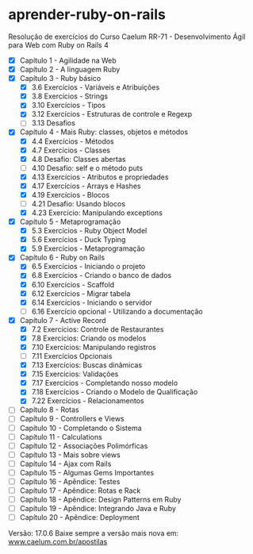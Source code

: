 # aprender-ruby-on-rails
Resolução de exercícios do Curso Caelum RR-71 - Desenvolvimento Ágil para Web com Ruby on Rails 4
- [x] Capítulo 1 - Agilidade na Web
- [x] Capítulo 2 - A linguagem Ruby
- [x] Capítulo 3 - Ruby básico
  - [x] 3.6 Exercícios - Variáveis e Atribuições
  - [x] 3.8 Exercícios - Strings
  - [x] 3.10 Exercícios - Tipos
  - [x] 3.12 Exercícios - Estruturas de controle e Regexp
  - [ ] 3.13 Desafios
- [x] Capítulo 4 - Mais Ruby: classes, objetos e métodos
    - [x] 4.4 Exercícios - Métodos
    - [x] 4.7 Exercícios - Classes
    - [x] 4.8 Desafio: Classes abertas
    - [ ] 4.10 Desafio: self e o método puts
    - [x] 4.13 Exercícios - Atributos e propriedades
    - [x] 4.17 Exercícios - Arrays e Hashes
    - [x] 4.19 Exercícios - Blocos
    - [ ] 4.21 Desafio: Usando blocos
    - [x] 4.23 Exercício: Manipulando exceptions
- [x] Capítulo 5 - Metaprogramação
    - [x] 5.3 Exercícios - Ruby Object Model
    - [x] 5.6 Exercícios - Duck Typing
    - [x] 5.9 Exercícios - Metaprogramação
- [x] Capítulo 6 - Ruby on Rails
  - [x] 6.5 Exercícios - Iniciando o projeto
  - [x] 6.8 Exercícios - Criando o banco de dados
  - [x] 6.10 Exercícios - Scaffold
  - [x] 6.12 Exercícios - Migrar tabela
  - [x] 6.14 Exercícios - Iniciando o servidor
  - [ ] 6.16 Exercício opcional - Utilizando a documentação
- [x] Capítulo 7 - Active Record
  - [x] 7.2 Exercícios: Controle de Restaurantes
  - [x] 7.8 Exercícios: Criando os modelos
  - [x] 7.10 Exercícios: Manipulando registros
  - [ ] 7.11 Exercícios Opcionais
  - [x] 7.13 Exercícios: Buscas dinâmicas
  - [x] 7.15 Exercícios: Validações
  - [x] 7.17 Exercícios - Completando nosso modelo
  - [x] 7.18 Exercícios - Criando o Modelo de Qualificação
  - [x] 7.22 Exercícios - Relacionamentos
- [ ] Capítulo 8 - Rotas
- [ ] Capítulo 9 - Controllers e Views
- [ ] Capítulo 10 - Completando o Sistema
- [ ] Capítulo 11 - Calculations
- [ ] Capítulo 12 - Associações Polimórficas
- [ ] Capítulo 13 - Mais sobre views
- [ ] Capítulo 14 - Ajax com Rails
- [ ] Capítulo 15 - Algumas Gems Importantes
- [ ] Capítulo 16 - Apêndice: Testes
- [ ] Capítulo 17 - Apêndice: Rotas e Rack
- [ ] Capítulo 18 - Apêndice: Design Patterns em Ruby
- [ ] Capítulo 19 - Apêndice: Integrando Java e Ruby
- [ ] Capítulo 20 - Apêndice: Deployment

Versão: 17.0.6
Baixe sempre a versão mais nova em: www.caelum.com.br/apostilas

